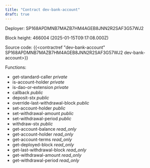 ```yaml
---
title: "Contract dev-bank-account"
draft: true
---
```

Deployer: SP168APDMNB7MAZB7HM4AGEB8JNN2R2SAF3G57WJ2


 



Block height: 466004 (2025-01-15T09:17:08.000Z)

Source code: {{<contractref "dev-bank-account" SP168APDMNB7MAZB7HM4AGEB8JNN2R2SAF3G57WJ2 dev-bank-account>}}

Functions:

* get-standard-caller _private_
* is-account-holder _private_
* is-dao-or-extension _private_
* callback _public_
* deposit-stx _public_
* override-last-withdrawal-block _public_
* set-account-holder _public_
* set-withdrawal-amount _public_
* set-withdrawal-period _public_
* withdraw-stx _public_
* get-account-balance _read_only_
* get-account-holder _read_only_
* get-account-terms _read_only_
* get-deployed-block _read_only_
* get-last-withdrawal-block _read_only_
* get-withdrawal-amount _read_only_
* get-withdrawal-period _read_only_
